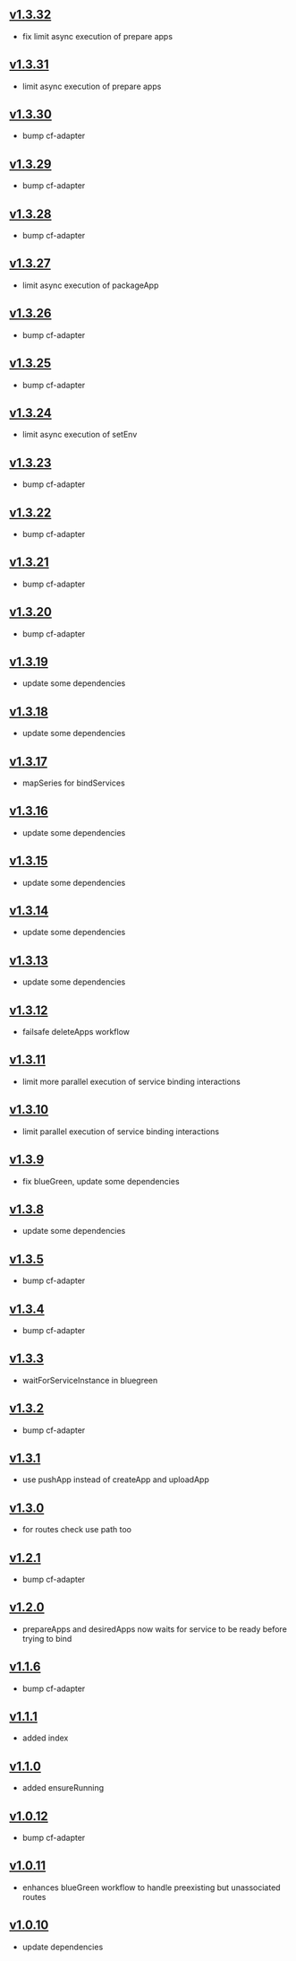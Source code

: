 ## [v1.3.32](https://github.com/push2cloud/cf-workflows/compare/v1.3.31...v1.3.32)
- fix limit async execution of prepare apps

## [v1.3.31](https://github.com/push2cloud/cf-workflows/compare/v1.3.30...v1.3.31)
- limit async execution of prepare apps

## [v1.3.30](https://github.com/push2cloud/cf-workflows/compare/v1.3.29...v1.3.30)
- bump cf-adapter

## [v1.3.29](https://github.com/push2cloud/cf-workflows/compare/v1.3.28...v1.3.29)
- bump cf-adapter

## [v1.3.28](https://github.com/push2cloud/cf-workflows/compare/v1.3.27...v1.3.28)
- bump cf-adapter

## [v1.3.27](https://github.com/push2cloud/cf-workflows/compare/v1.3.26...v1.3.27)
- limit async execution of packageApp

## [v1.3.26](https://github.com/push2cloud/cf-workflows/compare/v1.3.25...v1.3.26)
- bump cf-adapter

## [v1.3.25](https://github.com/push2cloud/cf-workflows/compare/v1.3.24...v1.3.25)
- bump cf-adapter

## [v1.3.24](https://github.com/push2cloud/cf-workflows/compare/v1.3.23...v1.3.24)
- limit async execution of setEnv

## [v1.3.23](https://github.com/push2cloud/cf-workflows/compare/v1.3.22...v1.3.23)
- bump cf-adapter

## [v1.3.22](https://github.com/push2cloud/cf-workflows/compare/v1.3.21...v1.3.22)
- bump cf-adapter

## [v1.3.21](https://github.com/push2cloud/cf-workflows/compare/v1.3.20...v1.3.21)
- bump cf-adapter

## [v1.3.20](https://github.com/push2cloud/cf-workflows/compare/v1.3.19...v1.3.20)
- bump cf-adapter

## [v1.3.19](https://github.com/push2cloud/cf-workflows/compare/v1.3.18...v1.3.19)
- update some dependencies

## [v1.3.18](https://github.com/push2cloud/cf-workflows/compare/v1.3.17...v1.3.18)
- update some dependencies

## [v1.3.17](https://github.com/push2cloud/cf-workflows/compare/v1.3.16...v1.3.17)
- mapSeries for bindServices

## [v1.3.16](https://github.com/push2cloud/cf-workflows/compare/v1.3.15...v1.3.16)
- update some dependencies

## [v1.3.15](https://github.com/push2cloud/cf-workflows/compare/v1.3.14...v1.3.15)
- update some dependencies

## [v1.3.14](https://github.com/push2cloud/cf-workflows/compare/v1.3.13...v1.3.14)
- update some dependencies

## [v1.3.13](https://github.com/push2cloud/cf-workflows/compare/v1.3.12...v1.3.13)
- update some dependencies

## [v1.3.12](https://github.com/push2cloud/cf-workflows/compare/v1.3.11...v1.3.12)
- failsafe deleteApps workflow

## [v1.3.11](https://github.com/push2cloud/cf-workflows/compare/v1.3.10...v1.3.11)
- limit more parallel execution of service binding interactions

## [v1.3.10](https://github.com/push2cloud/cf-workflows/compare/v1.3.9...v1.3.10)
- limit parallel execution of service binding interactions

## [v1.3.9](https://github.com/push2cloud/cf-workflows/compare/v1.3.8...v1.3.9)
- fix blueGreen, update some dependencies

## [v1.3.8](https://github.com/push2cloud/cf-workflows/compare/v1.3.5...v1.3.8)
- update some dependencies

## [v1.3.5](https://github.com/push2cloud/cf-workflows/compare/v1.3.4...v1.3.5)
- bump cf-adapter

## [v1.3.4](https://github.com/push2cloud/cf-workflows/compare/v1.3.3...v1.3.4)
- bump cf-adapter

## [v1.3.3](https://github.com/push2cloud/cf-workflows/compare/v1.3.2...v1.3.3)
- waitForServiceInstance in bluegreen

## [v1.3.2](https://github.com/push2cloud/cf-workflows/compare/v1.3.1...v1.3.2)
- bump cf-adapter

## [v1.3.1](https://github.com/push2cloud/cf-workflows/compare/v1.3.0...v1.3.1)
- use pushApp instead of createApp and uploadApp

## [v1.3.0](https://github.com/push2cloud/cf-workflows/compare/v1.2.1...v1.3.0)
- for routes check use path too

## [v1.2.1](https://github.com/push2cloud/cf-workflows/compare/v1.2.0...v1.2.1)
- bump cf-adapter

## [v1.2.0](https://github.com/push2cloud/cf-workflows/compare/v1.1.6...v1.2.0)
- prepareApps and desiredApps now waits for service to be ready before trying to bind

## [v1.1.6](https://github.com/push2cloud/cf-workflows/compare/v1.1.1...v1.1.6)
- bump cf-adapter

## [v1.1.1](https://github.com/push2cloud/cf-workflows/compare/v1.1.0...v1.1.1)
- added index

## [v1.1.0](https://github.com/push2cloud/cf-workflows/compare/v1.0.12...v1.1.0)
- added ensureRunning

## [v1.0.12](https://github.com/push2cloud/cf-workflows/compare/v1.0.11...v1.0.12)
- bump cf-adapter

## [v1.0.11](https://github.com/push2cloud/cf-workflows/compare/v1.0.10...v1.0.11)
- enhances blueGreen workflow to handle preexisting but unassociated routes

## [v1.0.10](https://github.com/push2cloud/cf-workflows/compare/v1.0.0...v1.0.10)
- update dependencies
